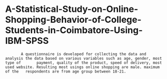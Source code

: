 # A-Statistical-Study-on-Online-Shopping-Behavior-of-College-Students-in-Coimbatore-Using-IBM-SPSS
           A questionnaire is developed for collecting the data and analysis the data based on various variables such as age, gender, most type of       payment, quality of the product, speed of delivery, most used website. Resulting most usings online shopping are male. maximum of the   respondents are from age group between 18-21.
